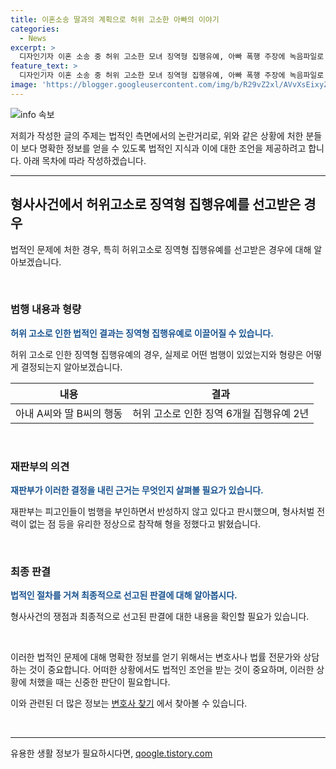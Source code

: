 ```yaml
---
title: 이혼소송 딸과의 계획으로 허위 고소한 아빠의 이야기
categories:
  - News
excerpt: >
  디자인기자 이혼 소송 중 허위 고소한 모녀 징역형 집행유예, 아빠 폭행 주장에 녹음파일로 반박. 이혼 소송에서 유리한 자료로 활용하려다 무고 혐의로 기소된 A씨와 B씨, 진술 거짓으로 밝혀져. 재판부는 무고죄로 엄히 처벌할 필요며 징역 6개월에 집행유예 2년 선고, 강압적 정상 참작. A씨는 이혼 소송에서 B씨와 공모해 행한 범행으로 전해졌다. C씨는 정당방위로 B씨를 붙잡았고, 녹음파일로 진실 밝혀져.
feature_text: >
  디자인기자 이혼 소송 중 허위 고소한 모녀 징역형 집행유예, 아빠 폭행 주장에 녹음파일로 반박. 이혼 소송에서 유리한 자료로 활용하려다 무고 혐의로 기소된 A씨와 B씨, 진술 거짓으로 밝혀져. 재판부는 무고죄로 엄히 처벌할 필요며 징역 6개월에 집행유예 2년 선고, 강압적 정상 참작. A씨는 이혼 소송에서 B씨와 공모해 행한 범행으로 전해졌다. C씨는 정당방위로 B씨를 붙잡았고, 녹음파일로 진실 밝혀져.
image: 'https://blogger.googleusercontent.com/img/b/R29vZ2xl/AVvXsEixyZcFfHzMRdzZMjFBmAUKJYCLCGyLL1o632UiGVXcaFdKo_bkvkuCioo0uUKlGfBVcT3P84aROyZIXSBEx3Aw5nCQ3pTgDom1WDC4m8eifvWiAmWEEVb4x6G_l8C0QH225ldMjyaFvpxGEBGNO37VmDTDMHGhJPq73UglMfDca1-0aw/s1600/blogspot.png'
---
```


<p><img src="https://blogger.googleusercontent.com/img/b/R29vZ2xl/AVvXsEixyZcFfHzMRdzZMjFBmAUKJYCLCGyLL1o632UiGVXcaFdKo_bkvkuCioo0uUKlGfBVcT3P84aROyZIXSBEx3Aw5nCQ3pTgDom1WDC4m8eifvWiAmWEEVb4x6G_l8C0QH225ldMjyaFvpxGEBGNO37VmDTDMHGhJPq73UglMfDca1-0aw/s1600/blogspot.png" alt="info 속보" /></p>

<p>저희가 작성한 글의 주제는 법적인 측면에서의 논란거리로, 위와 같은 상황에 처한 분들이 보다 명확한 정보를 얻을 수 있도록 법적인 지식과 이에 대한 조언을 제공하려고 합니다. 아래 목차에 따라 작성하겠습니다.</p>

<hr />

<h2 data-ke-size="size26">형사사건에서 허위고소로 징역형 집행유예를 선고받은 경우</h2>

<p>법적인 문제에 처한 경우, 특히 허위고소로 징역형 집행유예를 선고받은 경우에 대해 알아보겠습니다.</p>

<p data-ke-size="size16">&nbsp;</p>

<h3>범행 내용과 형량</h3>

<p><b><span style="color: #1a5490;">허위 고소로 인한 법적인 결과는 징역형 집행유예로 이끌어질 수 있습니다.</span></b></p>

<p>허위 고소로 인한 징역형 집행유예의 경우, 실제로 어떤 범행이 있었는지와 형량은 어떻게 결정되는지 알아보겠습니다.</p>

<table>
<thead>
<tr>
<th style="text-align: center;">내용</th>
<th style="text-align: center;">결과</th>
</tr>
</thead>
<tbody>
<tr>
<td style="text-align: center;">아내 A씨와 딸 B씨의 행동</td>
<td style="text-align: center;">허위 고소로 인한 징역 6개월 집행유예 2년</td>
</tr>
</tbody>
</table>

<p data-ke-size="size16">&nbsp;</p>

<h3>재판부의 의견</h3>

<p><b><span style="color: #1a5490;">재판부가 이러한 결정을 내린 근거는 무엇인지 살펴볼 필요가 있습니다.</span></b></p>

<p>재판부는 피고인들이 범행을 부인하면서 반성하지 않고 있다고 판시했으며, 형사처벌 전력이 없는 점 등을 유리한 정상으로 참작해 형을 정했다고 밝혔습니다.</p>

<p data-ke-size="size16">&nbsp;</p>

<h3>최종 판결</h3>

<p><b><span style="color: #1a5490;">법적인 절차를 거쳐 최종적으로 선고된 판결에 대해 알아봅시다.</span></b></p>

<p>형사사건의 쟁점과 최종적으로 선고된 판결에 대한 내용을 확인할 필요가 있습니다.</p>

<p data-ke-size="size16">&nbsp;</p>

<p>이러한 법적인 문제에 대해 명확한 정보를 얻기 위해서는 변호사나 법률 전문가와 상담하는 것이 중요합니다. 어떠한 상황에서도 법적인 조언을 받는 것이 중요하며, 이러한 상황에 처했을 때는 신중한 판단이 필요합니다.</p>

<p>이와 관련된 더 많은 정보는 <a href="https://www.lawyers.com/">변호사 찾기</a> 에서 찾아볼 수 있습니다.</p>

<p data-ke-size="size16">&nbsp;</p>

<hr />
유용한 생활 정보가 필요하시다면, <a href="https://qoogle.tistory.com" rel="dofollow">qoogle.tistory.com</a>


